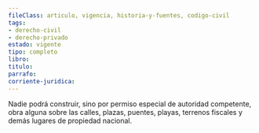 ```yaml
---
fileClass: articulo, vigencia, historia-y-fuentes, codigo-civil
tags:
- derecho-civil
- derecho-privado
estado: vigente
tipo: completo
libro:
titulo:
parrafo:
corriente-juridica:
---
```

Nadie podrá construir, sino por permiso especial de autoridad competente, obra alguna sobre las calles, plazas, puentes, playas, terrenos fiscales y demás lugares de propiedad nacional.